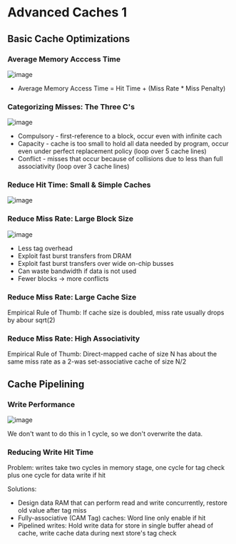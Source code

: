 # Advanced Caches 1
## Basic Cache Optimizations
### Average Memory Acccess Time 
![image](https://github.com/coolnikitav/coding-lessons/assets/30304422/59ca2378-d020-4912-a85b-352261c83be4)

- Average Memory Access Time = Hit Time + (Miss Rate * Miss Penalty)

### Categorizing Misses: The Three C's
![image](https://github.com/coolnikitav/coding-lessons/assets/30304422/fe7db262-835b-4307-b384-d3543ec18d22)

- Compulsory - first-reference to a block, occur even with infinite cach
- Capacity - cache is too small to hold all data needed by program, occur even under perfect replacement policy (loop over 5 cache lines)
- Conflict - misses that occur because of collisions due to less than full associativity (loop over 3 cache lines)

### Reduce Hit Time: Small & Simple Caches
![image](https://github.com/coolnikitav/coding-lessons/assets/30304422/c4b5003d-1de4-4a2e-a52a-d6aa04275b6c)

### Reduce Miss Rate: Large Block Size
![image](https://github.com/coolnikitav/coding-lessons/assets/30304422/9176dd33-db6e-4cb3-a6fa-81580afa7918)

- Less tag overhead
- Exploit fast burst transfers from DRAM
- Exploit fast burst transfers over wide on-chip busses
- Can waste bandwidth if data is not used
- Fewer blocks -> more conflicts

### Reduce Miss Rate: Large Cache Size
Empirical Rule of Thumb: If cache size is doubled, miss rate usually drops by abour sqrt(2)

### Reduce Miss Rate: High Associativity
Empirical Rule of Thumb: Direct-mapped cache of size N has about the same miss rate as a 2-was set-associative cache of size N/2

## Cache Pipelining
### Write Performance
![image](https://github.com/coolnikitav/coding-lessons/assets/30304422/95a50ba3-93e6-4ea4-a347-31fe80b15c82)

We don't want to do this in 1 cycle, so we don't overwrite the data.

### Reducing Write Hit Time
Problem: writes take two cycles in memory stage, one cycle for tag check plus one cycle for data write if hit

Solutions:
- Design data RAM that can perform read and write concurrently, restore old value after tag miss
- Fully-associative (CAM Tag) caches: Word line only enable if hit
- Pipelined writes: Hold write data for store in single buffer ahead of cache, write cache data during next store's tag check
